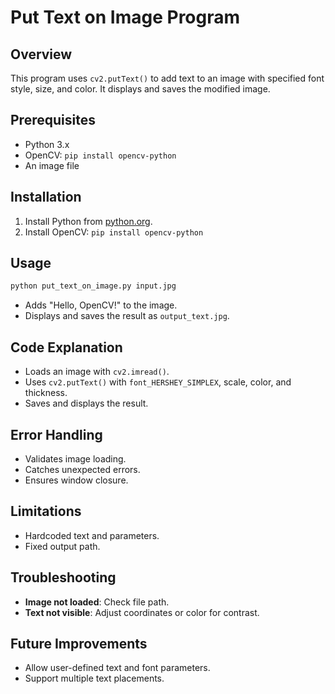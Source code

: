 # Put Text on Image Program

## Overview
This program uses `cv2.putText()` to add text to an image with specified font style, size, and color. It displays and saves the modified image.

## Prerequisites
- Python 3.x
- OpenCV: `pip install opencv-python`
- An image file

## Installation
1. Install Python from [python.org](https://www.python.org/).
2. Install OpenCV: `pip install opencv-python`

## Usage
```bash
python put_text_on_image.py input.jpg
```
- Adds "Hello, OpenCV!" to the image.
- Displays and saves the result as `output_text.jpg`.

## Code Explanation
- Loads an image with `cv2.imread()`.
- Uses `cv2.putText()` with `font_HERSHEY_SIMPLEX`, scale, color, and thickness.
- Saves and displays the result.

## Error Handling
- Validates image loading.
- Catches unexpected errors.
- Ensures window closure.

## Limitations
- Hardcoded text and parameters.
- Fixed output path.

## Troubleshooting
- **Image not loaded**: Check file path.
- **Text not visible**: Adjust coordinates or color for contrast.

## Future Improvements
- Allow user-defined text and font parameters.
- Support multiple text placements.